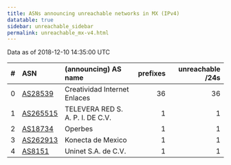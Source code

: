 ```yaml
---
title: ASNs announcing unreachable networks in MX (IPv4)
datatable: true
sidebar: unreachable_sidebar
permalink: unreachable_mx-v4.html
---
```


Data as of 2018-12-10 14:35:00 UTC


<div class="datatable-begin"></div>

|   # | ASN                                      | (announcing) AS name             |   prefixes |   unreachable /24s |
|----:|:-----------------------------------------|:---------------------------------|-----------:|-------------------:|
|   0 | [AS28539](unreachable_AS28539-v4.html)   | Creatividad Internet Enlaces     |         36 |                 36 |
|   1 | [AS265515](unreachable_AS265515-v4.html) | TELEVERA RED S. A. P. I. DE C.V. |          1 |                  1 |
|   2 | [AS18734](unreachable_AS18734-v4.html)   | Operbes                          |          1 |                  1 |
|   3 | [AS262913](unreachable_AS262913-v4.html) | Konecta de Mexico                |          1 |                  1 |
|   4 | [AS8151](unreachable_AS8151-v4.html)     | Uninet S.A. de C.V.              |          1 |                  1 |

<div class="datatable-end"></div>
